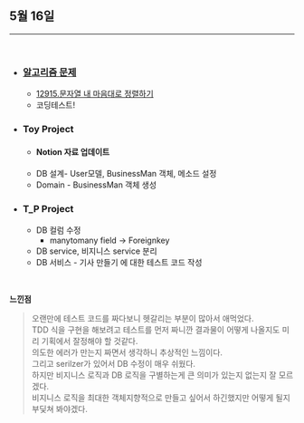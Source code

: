 ## 5월 16일

***

<br>

* ### __[알고리즘 문제](https://github.com/CureLatte/Bae_joonHub.git)__
  * [12915.문자열 내 마음대로 정렬하기](/Algorithm/Programmers/Level1/문자열내마음대로정렬하기.py)
  * 코딩테스트!
  
* ### Toy Project
  * #### Notion 자료 업데이트
  * DB 설계- User모델, BusinessMan 객체, 메소드 설정
  * Domain - BusinessMan 객체 생성

* ### T_P Project
  * DB 컬럼 수정 
    * manytomany field -> Foreignkey
  * DB service, 비지니스 service 분리
  * DB 서비스 - 기사 만들기 에 대한 테스트 코드 작성 

<br>

__느낀점__
> 오랜만에 테스트 코드를 짜다보니 헷갈리는 부분이 많아서 애먹었다.   
> TDD 식을 구현을 해보려고 테스트를 먼저 짜니깐 결과물이 어떻게 나올지도 미리 기획에서 
> 잘정해야 할 것같다.   
> 의도한 에러가 만는지 짜면서 생각하니 추상적인 느낌이다.   
> 그리고 serilzer가 있어서 DB 수정이 매우 쉬웠다.   
> 하지만 비지니스 로직과 DB 로직을 구별하는게 
> 큰 의미가 있는지 없는지 잘 모르겠다.   
>   비지니스 로직을 최대한 객체지향적으로 만들고 싶어서 하긴했지만 
> 어떻게 될지 부딫쳐 봐야겠다. 